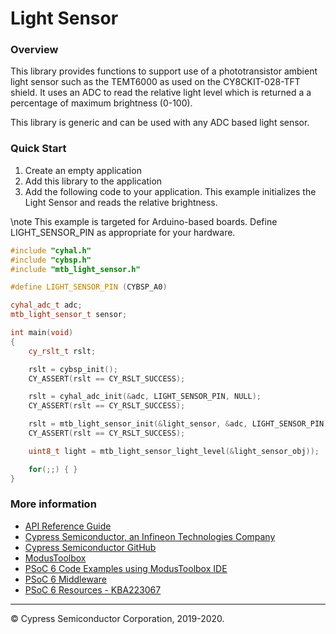 # Light Sensor

### Overview

This library provides functions to support use of a phototransistor ambient light sensor such as the TEMT6000 as used on the CY8CKIT-028-TFT shield. It uses an ADC to read the relative light level which is returned a a percentage of maximum brightness (0-100).

This library is generic and can be used with any ADC based light sensor.

### Quick Start
1. Create an empty application
2. Add this library to the application
3. Add the following code to your application. This example initializes the Light Sensor and reads the relative brightness.

\note This example is targeted for Arduino-based boards.  Define LIGHT_SENSOR_PIN as appropriate for your hardware.

```cpp
#include "cyhal.h"
#include "cybsp.h"
#include "mtb_light_sensor.h"

#define LIGHT_SENSOR_PIN (CYBSP_A0)

cyhal_adc_t adc;
mtb_light_sensor_t sensor;

int main(void)
{
    cy_rslt_t rslt;

    rslt = cybsp_init();
    CY_ASSERT(rslt == CY_RSLT_SUCCESS);

    rslt = cyhal_adc_init(&adc, LIGHT_SENSOR_PIN, NULL);
    CY_ASSERT(rslt == CY_RSLT_SUCCESS);

    rslt = mtb_light_sensor_init(&light_sensor, &adc, LIGHT_SENSOR_PIN);
    CY_ASSERT(rslt == CY_RSLT_SUCCESS);

    uint8_t light = mtb_light_sensor_light_level(&light_sensor_obj));

    for(;;) { }
}
```

### More information

* [API Reference Guide](https://cypresssemiconductorco.github.io/light-sensor/html/index.html)
* [Cypress Semiconductor, an Infineon Technologies Company](http://www.cypress.com)
* [Cypress Semiconductor GitHub](https://github.com/cypresssemiconductorco)
* [ModusToolbox](https://www.cypress.com/products/modustoolbox-software-environment)
* [PSoC 6 Code Examples using ModusToolbox IDE](https://github.com/cypresssemiconductorco/Code-Examples-for-ModusToolbox-Software)
* [PSoC 6 Middleware](https://github.com/cypresssemiconductorco/psoc6-middleware)
* [PSoC 6 Resources - KBA223067](https://community.cypress.com/docs/DOC-14644)

---
© Cypress Semiconductor Corporation, 2019-2020.
